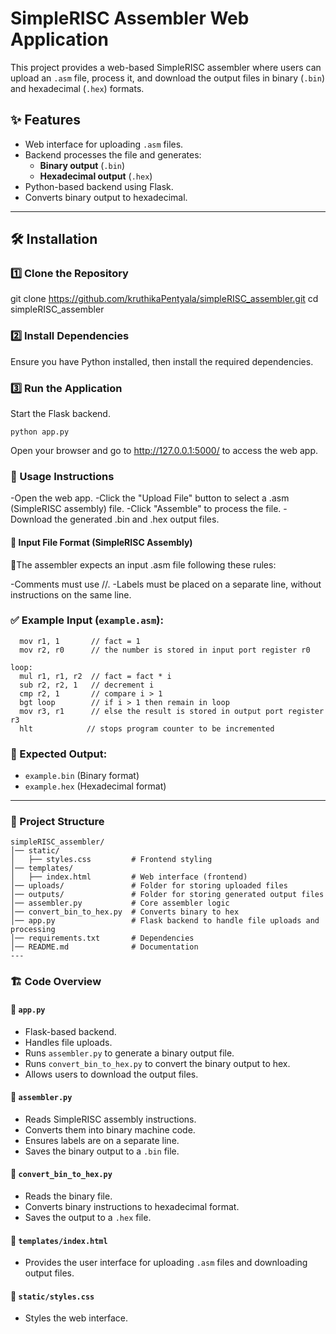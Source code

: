 # SimpleRISC Assembler Web Application

This project provides a web-based SimpleRISC assembler where users can upload an `.asm` file, process it, and download the output files in binary (`.bin`) and hexadecimal (`.hex`) formats.

## ✨ Features
- Web interface for uploading `.asm` files.
- Backend processes the file and generates:
  - **Binary output** (`.bin`)
  - **Hexadecimal output** (`.hex`)
- Python-based backend using Flask.
- Converts binary output to hexadecimal.

---

## 🛠 Installation

### 1️⃣ Clone the Repository

git clone https://github.com/kruthikaPentyala/simpleRISC_assembler.git
cd simpleRISC_assembler

### 2️⃣ Install Dependencies
Ensure you have Python installed, then install the required dependencies.

### 3️⃣ Run the Application
Start the Flask backend.
```
python app.py
```
Open your browser and go to http://127.0.0.1:5000/ to access the web app.

### 🚀 Usage Instructions
-Open the web app.
-Click the "Upload File" button to select a .asm (SimpleRISC assembly) file.
-Click "Assemble" to process the file.
-Download the generated .bin and .hex output files.

#### 📄 Input File Format (SimpleRISC Assembly)
🔹The assembler expects an input .asm file following these rules:

-Comments must use //.
-Labels must be placed on a separate line, without instructions on the same line.
### ✅ Example Input (`example.asm`):

```assembly
  mov r1, 1       // fact = 1
  mov r2, r0      // the number is stored in input port register r0

loop: 
  mul r1, r1, r2  // fact = fact * i
  sub r2, r2, 1   // decrement i
  cmp r2, 1       // compare i > 1
  bgt loop        // if i > 1 then remain in loop
  mov r3, r1      // else the result is stored in output port register r3
  hlt            // stops program counter to be incremented
```

### 🎯 Expected Output:
- `example.bin` (Binary format)
- `example.hex` (Hexadecimal format)

---
### 📂 Project Structure
```
simpleRISC_assembler/
│── static/
│   ├── styles.css         # Frontend styling
│── templates/
│   ├── index.html         # Web interface (frontend)
│── uploads/               # Folder for storing uploaded files
│── outputs/               # Folder for storing generated output files
│── assembler.py           # Core assembler logic
│── convert_bin_to_hex.py  # Converts binary to hex
│── app.py                 # Flask backend to handle file uploads and processing
│── requirements.txt       # Dependencies
│── README.md              # Documentation
---
```
### 🏗 **Code Overview**
#### 🔹 `app.py`
- Flask-based backend.
- Handles file uploads.
- Runs `assembler.py` to generate a binary output file.
- Runs `convert_bin_to_hex.py` to convert the binary output to hex.
- Allows users to download the output files.

#### 🔹 `assembler.py`
- Reads SimpleRISC assembly instructions.
- Converts them into binary machine code.
- Ensures labels are on a separate line.
- Saves the binary output to a `.bin` file.

#### 🔹 `convert_bin_to_hex.py`
- Reads the binary file.
- Converts binary instructions to hexadecimal format.
- Saves the output to a `.hex` file.

#### 🔹 `templates/index.html`
- Provides the user interface for uploading `.asm` files and downloading output files.

#### 🔹 `static/styles.css`
- Styles the web interface.
